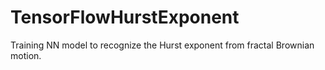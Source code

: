 # TensorFlowHurstExponent
Training NN model to recognize the Hurst exponent from fractal Brownian motion. 
